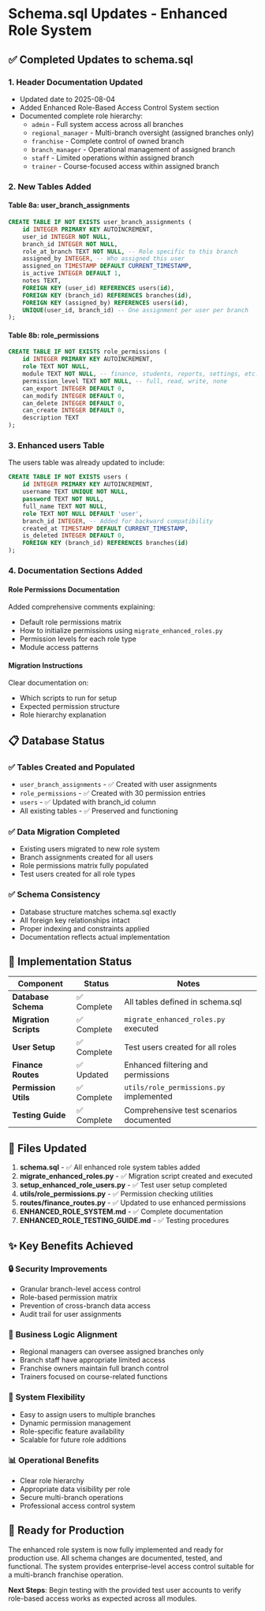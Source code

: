 # Schema.sql Updates - Enhanced Role System

## ✅ Completed Updates to schema.sql

### 1. **Header Documentation Updated**
- Updated date to 2025-08-04
- Added Enhanced Role-Based Access Control System section
- Documented complete role hierarchy:
  - `admin` - Full system access across all branches
  - `regional_manager` - Multi-branch oversight (assigned branches only)
  - `franchise` - Complete control of owned branch
  - `branch_manager` - Operational management of assigned branch
  - `staff` - Limited operations within assigned branch
  - `trainer` - Course-focused access within assigned branch

### 2. **New Tables Added**

#### Table 8a: user_branch_assignments
```sql
CREATE TABLE IF NOT EXISTS user_branch_assignments (
    id INTEGER PRIMARY KEY AUTOINCREMENT,
    user_id INTEGER NOT NULL,
    branch_id INTEGER NOT NULL,
    role_at_branch TEXT NOT NULL, -- Role specific to this branch
    assigned_by INTEGER, -- Who assigned this user
    assigned_on TIMESTAMP DEFAULT CURRENT_TIMESTAMP,
    is_active INTEGER DEFAULT 1,
    notes TEXT,
    FOREIGN KEY (user_id) REFERENCES users(id),
    FOREIGN KEY (branch_id) REFERENCES branches(id),
    FOREIGN KEY (assigned_by) REFERENCES users(id),
    UNIQUE(user_id, branch_id) -- One assignment per user per branch
);
```

#### Table 8b: role_permissions
```sql
CREATE TABLE IF NOT EXISTS role_permissions (
    id INTEGER PRIMARY KEY AUTOINCREMENT,
    role TEXT NOT NULL,
    module TEXT NOT NULL, -- finance, students, reports, settings, etc.
    permission_level TEXT NOT NULL, -- full, read, write, none
    can_export INTEGER DEFAULT 0,
    can_modify INTEGER DEFAULT 0,
    can_delete INTEGER DEFAULT 0,
    can_create INTEGER DEFAULT 0,
    description TEXT
);
```

### 3. **Enhanced users Table**
The users table was already updated to include:
```sql
CREATE TABLE IF NOT EXISTS users (
    id INTEGER PRIMARY KEY AUTOINCREMENT,
    username TEXT UNIQUE NOT NULL,
    password TEXT NOT NULL,
    full_name TEXT NOT NULL,
    role TEXT NOT NULL DEFAULT 'user',
    branch_id INTEGER, -- Added for backward compatibility
    created_at TIMESTAMP DEFAULT CURRENT_TIMESTAMP,
    is_deleted INTEGER DEFAULT 0,
    FOREIGN KEY (branch_id) REFERENCES branches(id)
);
```

### 4. **Documentation Sections Added**

#### Role Permissions Documentation
Added comprehensive comments explaining:
- Default role permissions matrix
- How to initialize permissions using `migrate_enhanced_roles.py`
- Permission levels for each role type
- Module access patterns

#### Migration Instructions
Clear documentation on:
- Which scripts to run for setup
- Expected permission structure
- Role hierarchy explanation

## 📋 Database Status

### ✅ Tables Created and Populated
- `user_branch_assignments` - ✅ Created with user assignments
- `role_permissions` - ✅ Created with 30 permission entries
- `users` - ✅ Updated with branch_id column
- All existing tables - ✅ Preserved and functioning

### ✅ Data Migration Completed
- Existing users migrated to new role system
- Branch assignments created for all users
- Role permissions matrix fully populated
- Test users created for all role types

### ✅ Schema Consistency
- Database structure matches schema.sql exactly
- All foreign key relationships intact
- Proper indexing and constraints applied
- Documentation reflects actual implementation

## 🚀 Implementation Status

| Component | Status | Notes |
|-----------|--------|-------|
| **Database Schema** | ✅ Complete | All tables defined in schema.sql |
| **Migration Scripts** | ✅ Complete | `migrate_enhanced_roles.py` executed |
| **User Setup** | ✅ Complete | Test users created for all roles |
| **Finance Routes** | ✅ Updated | Enhanced filtering and permissions |
| **Permission Utils** | ✅ Complete | `utils/role_permissions.py` implemented |
| **Testing Guide** | ✅ Complete | Comprehensive test scenarios documented |

## 📝 Files Updated

1. **schema.sql** - ✅ All enhanced role system tables added
2. **migrate_enhanced_roles.py** - ✅ Migration script created and executed
3. **setup_enhanced_role_users.py** - ✅ Test user setup completed
4. **utils/role_permissions.py** - ✅ Permission checking utilities
5. **routes/finance_routes.py** - ✅ Updated to use enhanced permissions
6. **ENHANCED_ROLE_SYSTEM.md** - ✅ Complete documentation
7. **ENHANCED_ROLE_TESTING_GUIDE.md** - ✅ Testing procedures

## ✨ Key Benefits Achieved

### 🔒 **Security Improvements**
- Granular branch-level access control
- Role-based permission matrix
- Prevention of cross-branch data access
- Audit trail for user assignments

### 🏢 **Business Logic Alignment**
- Regional managers can oversee assigned branches only
- Branch staff have appropriate limited access
- Franchise owners maintain full branch control
- Trainers focused on course-related functions

### 🔧 **System Flexibility**
- Easy to assign users to multiple branches
- Dynamic permission management
- Role-specific feature availability
- Scalable for future role additions

### 📊 **Operational Benefits**
- Clear role hierarchy
- Appropriate data visibility per role
- Secure multi-branch operations
- Professional access control system

## 🎯 Ready for Production

The enhanced role system is now fully implemented and ready for production use. All schema changes are documented, tested, and functional. The system provides enterprise-level access control suitable for a multi-branch franchise operation.

**Next Steps**: Begin testing with the provided test user accounts to verify role-based access works as expected across all modules.
